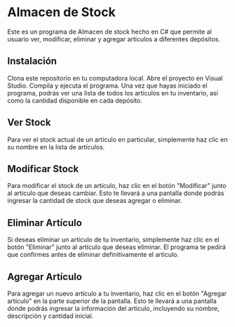 # Almacen de Stock
Este es un programa de Almacen de stock hecho en C# que permite al usuario ver, modificar, eliminar y agregar artículos a diferentes depósitos.

## Instalación
Clona este repositorio en tu computadora local.
Abre el proyecto en Visual Studio.
Compila y ejecuta el programa.
Una vez que hayas iniciado el programa, podrás ver una lista de todos los artículos en tu inventario, así como la cantidad disponible en cada depósito.

## Ver Stock
Para ver el stock actual de un artículo en particular, simplemente haz clic en su nombre en la lista de artículos.

## Modificar Stock
Para modificar el stock de un artículo, haz clic en el botón "Modificar" junto al artículo que deseas cambiar. Esto te llevará a una pantalla donde podrás ingresar la cantidad de stock que deseas agregar o eliminar.

## Eliminar Artículo
Si deseas eliminar un artículo de tu inventario, simplemente haz clic en el botón "Eliminar" junto al artículo que deseas eliminar. El programa te pedirá que confirmes antes de eliminar definitivamente el artículo.

## Agregar Artículo
Para agregar un nuevo artículo a tu inventario, haz clic en el botón "Agregar artículo" en la parte superior de la pantalla. Esto te llevará a una pantalla donde podrás ingresar la información del artículo, incluyendo su nombre, descripción y cantidad inicial.


